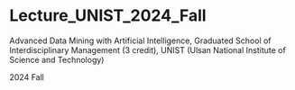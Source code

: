 # Lecture_UNIST_2024_Fall
Advanced Data Mining with Artificial Intelligence, Graduated School of Interdisciplinary Management (3 credit), UNIST (Ulsan National Institute of Science and Technology)

2024 Fall
